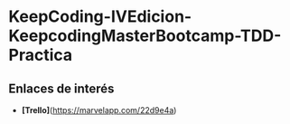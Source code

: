 # KeepCoding-IVEdicion-KeepcodingMasterBootcamp-TDD-Practica

## Enlaces de interés
- **[Trello]**(https://marvelapp.com/22d9e4a)